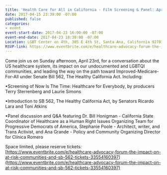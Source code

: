 ```yaml
---
title: 'Health Care for All in California - Film Screening & Panel: Apr 23'
date: 2017-04-15 23:39:00 -07:00
published: false
categories:
- event
event-start-date: 2017-04-23 16:00:00 -07:00
event-end-date: 2017-04-23 18:30:00 -07:00
Location: LGBT Center on 4th, 305 E 4th St, Santa Ana, California 92701
RSVP-link: https://www.eventbrite.com/e/healthcare-advocacy-forum-the-impact-on-at-risk-communities-and-sb-562-tickets-33554160397
---
```


Come join us on Sunday afternoon, April 23rd, for a conversation about the US healthcare system, its impact on our undocumented and LGBTQI communities, and leading the way on the path toward Improved-Medicare-For-All under Senate Bill 562, The Healthy California Act. Including:

•Screening of Now Is The Time: Healthcare for Everybody, by producers Terry Sterrenberg and Laurie Simons

•Introduction to SB 562, The Healthy California Act, by Senators Ricardo Lara and Toni Atkins

•Panel discussion and Q&A featuring Dr. Bill Honigman - California State Coordinator of Healthcare as a Human Right Issues Organizing Team for Progressive Democrats of America, Stephanie Poole - Architect, writer, and Trans Activist, and Ana Grande - Policy and Community Organizing Director for Clínica Romero

Space limited, please reserve tickets:
[https://www.eventbrite.com/e/healthcare-advocacy-forum-the-impact-on-at-risk-communities-and-sb-562-tickets-33554160397](https://www.eventbrite.com/e/healthcare-advocacy-forum-the-impact-on-at-risk-communities-and-sb-562-tickets-33554160397)